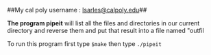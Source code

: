 ##My cal poly username : lsarles@calpoly.edu##

**The program pipeit** will list all the files and directories in our current directory
 and reverse them and put that result into a file named "outfil

To run this program first type 
```$make```
then type
```./pipeit```
